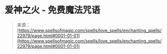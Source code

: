 <!--yml

category: 未分类

date: 2024-06-12 19:07:46

-->

# 爱神之火 - 免费魔法咒语

> 来源：[https://www.spellsofmagic.com/spells/love_spells/enchanting_spells/22979/page.html#0001-01-01](https://www.spellsofmagic.com/spells/love_spells/enchanting_spells/22979/page.html#0001-01-01)
